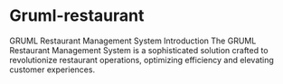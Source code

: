 # Gruml-restaurant
GRUML Restaurant Management System Introduction The GRUML Restaurant Management System is a sophisticated solution crafted to revolutionize restaurant operations, optimizing efficiency and elevating customer experiences. 
